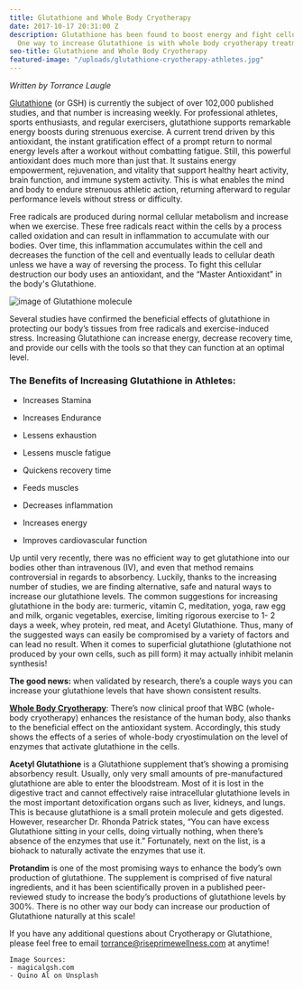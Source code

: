 ```yaml
---
title: Glutathione and Whole Body Cryotherapy
date: 2017-10-17 20:31:00 Z
description: Glutathione has been found to boost energy and fight cellular destruction.
  One way to increase Glutathione is with whole body cryotherapy treatments.
seo-title: Glutathione and Whole Body Cryotherapy
featured-image: "/uploads/glutathione-cryotherapy-athletes.jpg"
---
```


*Written by Torrance Laugle*

[Glutathione](https://en.wikipedia.org/wiki/Glutathione) (or GSH) is currently the subject of over 102,000 published studies, and that number is increasing weekly. For professional athletes, sports enthusiasts, and regular exercisers, glutathione supports remarkable energy boosts during strenuous exercise. A current trend driven by this antioxidant, the instant gratification effect of a prompt return to normal energy levels after a workout without combatting fatigue. Still, this powerful antioxidant does much more than just that. It sustains energy empowerment, rejuvenation, and vitality that support healthy heart activity, brain function, and immune system activity. This is what enables the mind and body to endure strenuous athletic action, returning afterward to regular performance levels without stress or difficulty.

Free radicals are produced during normal cellular metabolism and increase when we exercise. These free radicals react within the cells by a process called oxidation and can result in inflammation to accumulate with our bodies. Over time, this inflammation accumulates within the cell and decreases the function of the cell and eventually leads to cellular death unless we have a way of reversing the process. To fight this cellular destruction our body uses an antioxidant, and the “Master Antioxidant” in the body's Glutathione.

![image of Glutathione molecule](http://magicalgsh.com/wp-content/uploads/2016/05/glutathione-1.jpg "Glutathione is our body's Master Anioxidant")

Several studies have confirmed the beneficial effects of glutathione in protecting our body’s tissues from free radicals and exercise-induced stress. Increasing Glutathione can increase energy, decrease recovery time, and provide our cells with the tools so that they can function at an optimal level.

### The Benefits of Increasing Glutathione in Athletes:

* Increases Stamina

* Increases Endurance

* Lessens exhaustion

* Lessens muscle fatigue

* Quickens recovery time

* Feeds muscles

* Decreases inflammation

* Increases energy

* Improves cardiovascular function

Up until very recently, there was no efficient way to get glutathione into our bodies other than intravenous (IV), and even that method remains controversial in regards to absorbency. Luckily, thanks to the increasing number of studies, we are finding alternative, safe and natural ways to increase our glutathione levels. The common suggestions for increasing glutathione in the body are: turmeric, vitamin C, meditation, yoga, raw egg and milk, organic vegetables, exercise, limiting rigorous exercise to 1- 2 days a week, whey protein, red meat, and Acetyl Glutathione. Thus, many of the suggested ways can easily be compromised by a variety of factors and can lead no result.  When it comes to superficial glutathione (glutathione not produced by your own cells, such as pill form) it may actually inhibit melanin synthesis!

**The good news:** when validated by research, there’s a couple ways you can increase your glutathione levels that have shown consistent results.

**[Whole Body Cryotherapy](/cryotherapy)**: There’s now clinical proof that WBC (whole-body cryotherapy) enhances the resistance of the human body, also thanks to the beneficial effect on the antioxidant system. Accordingly, this study shows the effects of a series of whole-body cryostimulation on the level of enzymes that activate glutathione in the cells.

**Acetyl Glutathione** is a Glutathione supplement that’s showing a promising absorbency result. Usually, only very small amounts of pre-manufactured glutathione are able to enter the bloodstream. Most of it is lost in the digestive tract and cannot effectively raise intracellular glutathione levels in the most important detoxification organs such as liver, kidneys, and lungs. This is because glutathione is a small protein molecule and gets digested. However, researcher Dr. Rhonda Patrick states, “You can have excess Glutathione sitting in your cells, doing virtually nothing, when there’s absence of the enzymes that use it.” Fortunately, next on the list, is a biohack to naturally activate the enzymes that use it.

**Protandim** is one of the most promising ways to enhance the body’s own production of glutathione. The supplement is comprised of five natural ingredients, and it has been scientifically proven in a published peer-reviewed study to increase the body’s productions of glutathione levels by 300%. There is no other way our body can increase our production of Glutathione naturally at this scale!

If you have any additional questions about Cryotherapy or Glutathione, please feel free to email [torrance@riseprimewellness.com](mailto:torrance@riseprimewellness.com) at anytime!

    Image Sources:
    - magicalgsh.com
    - Quino Al on Unsplash
    